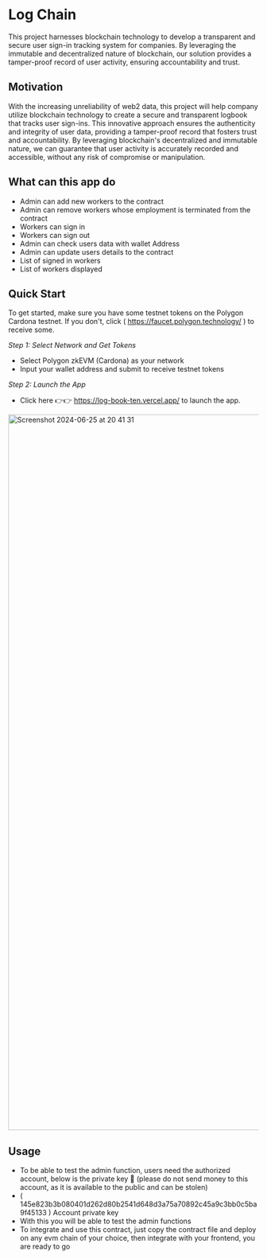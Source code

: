 # Log Chain

This project harnesses blockchain technology to develop a transparent and secure user sign-in tracking system for companies. By leveraging the immutable and decentralized nature of blockchain, our solution provides a tamper-proof record of user activity, ensuring accountability and trust.


## Motivation

With the increasing unreliability of web2 data, this project will help company  utilize blockchain technology to create a secure and transparent logbook that tracks user sign-ins. This innovative approach ensures the authenticity and integrity of user data, providing a tamper-proof record that fosters trust and accountability. By leveraging blockchain's decentralized and immutable nature, we can guarantee that user activity is accurately recorded and accessible, without any risk of compromise or manipulation.

## What can this app do

- Admin can add new workers to the contract
- Admin can remove workers whose employment is terminated from the contract
- Workers can sign in
- Workers can sign out
- Admin can check users data with wallet Address
- Admin can update users details to the contract
- List of signed in workers
- List of workers displayed

## Quick Start
To get started, make sure you have some testnet tokens on the Polygon Cardona testnet. If you don't, click  ( https://faucet.polygon.technology/ ) to receive some.

*Step 1: Select Network and Get Tokens*

- Select Polygon zkEVM (Cardona) as your network
- Input your wallet address and submit to receive testnet tokens


*Step 2: Launch the App*

- Click here 👉👉 https://log-book-ten.vercel.app/ to launch the app.
  
<img width="1439" alt="Screenshot 2024-06-25 at 20 41 31" src="https://github.com/kemichris/Log-Chain/assets/106411775/5de3534c-5a49-4706-8511-2040ea0023e1">

## Usage
- To be able to test the admin function, users need the authorized account, below is the private key 🔑 (please do not send money to this account, as it is available to the public and can be stolen)
- ( 145e823b3b080401d262d80b2541d648d3a75a70892c45a9c3bb0c5ba9f45133 ) Account private key
- With this you will be able to test the admin functions
- To integrate and use this contract, just copy the contract file and deploy on any evm chain of your choice, then integrate with your frontend, you are ready to go





